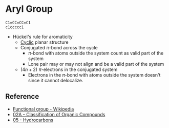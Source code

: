 # Aryl Group

````smiles
C1=CC=CC=C1
c1ccccc1
````

* Hückel's rule for aromaticity
  * [Cyclic](Cyclic%20Hydrocarbon.md) planar structure
  * Conjugated $\pi$-bond across the cycle
    * $\pi$-bond with atoms outside the system count as valid part of the system
    * Lone pair may or may not align and be a valid part of the system
  * ($4n+2$) $\pi$-electrons in the conjugated system
    * Electrons in the $\pi$-bond with atoms outside the system doesn't since it cannot delocalize.

## Reference

* [Functional group - Wikipedia](https://en.wikipedia.org/wiki/Functional_group)
* [02A - Classification of Organic Compounds](../../../../00%20-%20Summary/SCCH134%20-%20Organic%20Chemistry%20for%20Medical%20Science/02A%20-%20Classification%20of%20Organic%20Compounds.md)
* [05 - Hydrocarbons](../../../../00%20-%20Summary/SCCH134%20-%20Organic%20Chemistry%20for%20Medical%20Science/05%20-%20Hydrocarbons.md)
